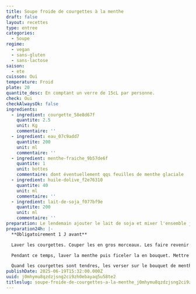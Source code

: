 ```yaml
---
title: Soupe froide de courgettes à la menthe
draft: false
layout: recettes
type: entree
categories:
  - Soupe
regime:
  - vegan
  - sans-gluten
  - sans-lactose
saison:
  - ete
cuisson: Oui
temperature: Froid
plate: 20
quantite_desc: En comptant un verre de 15cL par personne.
check: Oui
checkAlwaysOk: false
ingredients:
  - ingredient: courgette_58e8d67f
    quantite: 2.5
    unit: Kg
    commentaire: ''
  - ingredient: eau_07c9add7
    quantite: 200
    unit: ml
    commentaire: ''
  - ingredient: menthe-fraiche_9b57de6f
    quantite: 1
    unit: bottes
    commentaire: dont éventuellement qqs feuilles de menthe glaciale
  - ingredient: huile-dolive_f2e76310
    quantite: 40
    unit: ml
    commentaire: ''
  - ingredient: lait-de-soja_f077bf9e
    quantite: 200
    unit: ml
    commentaire: ''
preparation: Le lendemain ajouter le lait de soja et mixer l'ensemble jusqu'à ce que la texture soit bien lisse (rajouter éventuelement un peu d'eau selon la texture souhaitée).  rectifier son assaisonement. Puis juste avant de servir verser dans les verres et mettre un filet d'huile d'olive et une feuille de menthe par verre.
preparation24h: |-
  **Obligatoirement 1 J avant**

  Laver les courgettes. Couper les en gros morceaux. Les faire revenir rapidemment à feu fort dans 2 càs d'huile d'olive. Puis mettre sur feu doux, ajouter 20cL d'eau et placer la gaze de menthe sous les courgettes, saler, poivrer. Couvrir et laisser mijoter.

  Pendant ce temps, laver la menthe puis ficeler la en bouquet. Mettre de côté 20 petites feuilles de menthe pour la déco.

  Quand les courgettes sont tendres, les verser sur le bouquet de menthe. Refroidir et mettre au frais toute la nuit.
publishDate: 2025-06-19T15:32:00.000Z
uuid: j0mhymu8qzdzjsng2ci9zh0ebayaq5u58te2
titleslug: soupe-froide-de-courgettes-a-la-menthe_j0mhymu8qzdzjsng2ci9zh0ebayaq5u58te2
---
```


